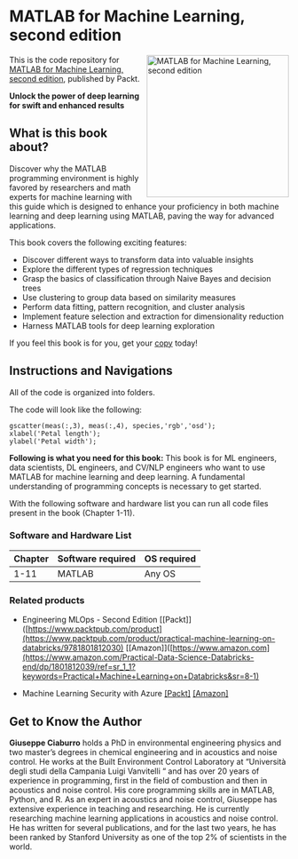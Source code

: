 # MATLAB for Machine Learning, second edition

<a href="https://www.packtpub.com/product/matlab-for-machine-learning-second-edition/9781835087695"><img src="https://m.media-amazon.com/images/I/81O3cdVsbsL._SL1500_.jpg" alt="MATLAB for Machine Learning, second edition" height="256px" align="right"></a>

This is the code repository for [MATLAB for Machine Learning, second edition](https://www.packtpub.com/product/matlab-for-machine-learning-second-edition/9781835087695), published by Packt.

**Unlock the power of deep learning for swift and enhanced results**

## What is this book about?

Discover why the MATLAB programming environment is highly favored by researchers and math experts for machine learning with this guide which is designed to enhance your proficiency in both machine learning and deep learning using MATLAB, paving the way for advanced applications.

This book covers the following exciting features: 
* Discover different ways to transform data into valuable insights
* Explore the different types of regression techniques
* Grasp the basics of classification through Naive Bayes and decision trees
* Use clustering to group data based on similarity measures
* Perform data fitting, pattern recognition, and cluster analysis
* Implement feature selection and extraction for dimensionality reduction
* Harness MATLAB tools for deep learning exploration

If you feel this book is for you, get your [copy](https://www.amazon.com/MATLAB-Machine-Learning-learning-enhanced/dp/1835087698/ref=tmm_pap_swatch_0?_encoding=UTF8&sr=8-1) today!

## Instructions and Navigations
All of the code is organized into folders.

The code will look like the following:
```
gscatter(meas(:,3), meas(:,4), species,'rgb','osd');
xlabel('Petal length');
ylabel('Petal width');
```
**Following is what you need for this book:**
This book is for ML engineers, data scientists, DL engineers, and CV/NLP engineers who want to use MATLAB for machine learning and deep learning. A fundamental understanding of programming concepts is necessary to get started.

With the following software and hardware list you can run all code files present in the book (Chapter 1-11).

### Software and Hardware List

| Chapter  | Software required                                                                    | OS required                        |
| -------- | -------------------------------------------------------------------------------------| -----------------------------------|
|  	1-11	   | MATLAB  	                                  			  | Any OS | 		

### Related products <Other books you may enjoy>
* Engineering MLOps - Second Edition  [[Packt]]([https://www.packtpub.com/product](https://www.packtpub.com/product/practical-machine-learning-on-databricks/9781801812030) [[Amazon]]([https://www.amazon.com](https://www.amazon.com/Practical-Data-Science-Databricks-end/dp/1801812039/ref=sr_1_1?keywords=Practical+Machine+Learning+on+Databricks&sr=8-1)
  
* Machine Learning Security with Azure  [[Packt]](https://www.packtpub.com/product/machine-learning-security-with-azure/9781805120483 ) [[Amazon]](https://www.amazon.com/Machine-Learning-Security-Azure-practices/dp/1805120484/ref=sr_1_1?keywords=Machine+Learning+Security+with+Azure&sr=8-1)
  
## Get to Know the Author
**Giuseppe Ciaburro** holds a PhD in environmental engineering physics and two master’s degrees in chemical engineering and in acoustics and noise control. He works at the Built Environment Control Laboratory at “Università degli studi della Campania Luigi Vanvitelli “ and has over 20 years of experience in programming, first in the field of combustion and then in acoustics and noise control. His core programming skills are in MATLAB, Python, and R. As an expert in acoustics and noise control, Giuseppe has extensive experience in teaching and researching. He is currently researching machine learning applications in acoustics and noise control. He has written for several publications, and for the last two years, he has been ranked by Stanford University as one of the top 2% of scientists in the world.
